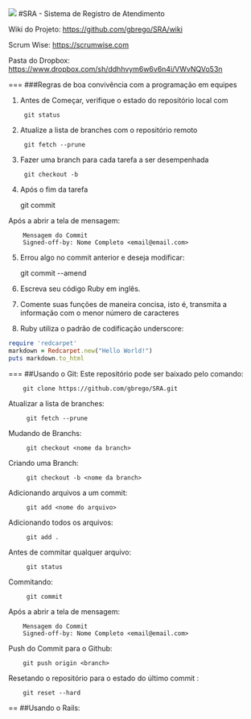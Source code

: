 <img src="http://www.marca.unb.br/img/assinatura_neg/as_comp_neg.gif" />
#SRA - Sistema de Registro de Atendimento



Wiki do Projeto: https://github.com/gbrego/SRA/wiki

Scrum Wise: https://scrumwise.com

Pasta do Dropbox: https://www.dropbox.com/sh/ddhhvym6w6v6n4i/VWvNQVo53n



===
###Regras de boa convivência com a programação em equipes

1. Antes de Começar, verifique o estado do repositório local com 

		git status

2. Atualize a lista de branches com o repositório remoto

		git fetch --prune

		
3. Fazer uma branch para cada tarefa a ser desempenhada
		
		git checkout -b




4. Após o fim da tarefa 
     	
	git commit

Após a abrir a tela de mensagem:

        Mensagem do Commit
        Signed-off-by: Nome Completo <email@email.com>
        
5. Errou algo no commit anterior e deseja modificar:

	git commit --amend

6. Escreva seu código Ruby em inglês.
7. Comente suas funções de maneira concisa, isto é, transmita a informação com o menor número de caracteres
8. Ruby utiliza o padrão de codificação underscore:

```ruby
require 'redcarpet'
markdown = Redcarpet.new("Hello World!")
puts markdown.to_html
```


===
##Usando o Git:
Este repositório pode ser baixado pelo comando:

	    git clone https://github.com/gbrego/SRA.git 

Atualizar a lista de branches:

	     git fetch --prune

Mudando de Branchs:
	 
	     git checkout <nome da branch>


Criando uma Branch:
         
         git checkout -b <nome da branch>
         

Adicionando arquivos a um commit:
         
         git add <nome do arquivo>

Adicionando todos os arquivos:
         
         git add .

Antes de commitar qualquer arquivo:
         
         git status

Commitando:
         
         git commit

Após a abrir a tela de mensagem:

        Mensagem do Commit
        Signed-off-by: Nome Completo <email@email.com>

Push do Commit para o Github:
        
        git push origin <branch>

Resetando o repositório para o estado do último commit :
        
        git reset --hard       

==
##Usando o Rails:
